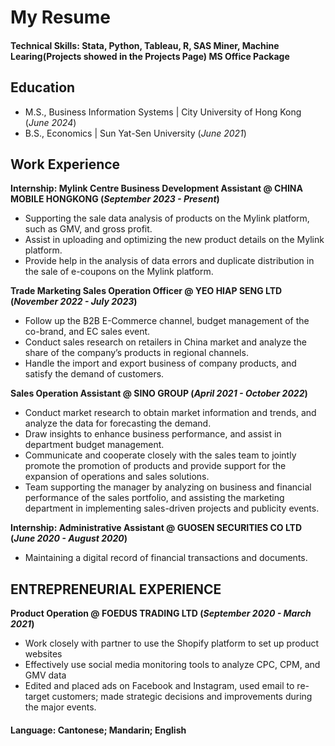 # My Resume

#### Technical Skills: Stata, Python, Tableau, R, SAS Miner, Machine Learing(Projects showed in the Projects Page) MS Office Package

## Education							       		
- M.S., Business Information Systems | City University of Hong Kong (_June 2024_)	 			        		
- B.S., Economics | Sun Yat-Sen University  (_June 2021_)

## Work Experience
**Internship: Mylink Centre Business Development Assistant @ CHINA MOBILE HONGKONG (_September 2023 - Present_)**
- Supporting the sale data analysis of products on the Mylink platform, such as GMV, and gross profit.
- Assist in uploading and optimizing the new product details on the Mylink platform.
- Provide help in the analysis of data errors and duplicate distribution in the sale of e-coupons on the Mylink platform.

**Trade Marketing Sales Operation Officer @ YEO HIAP SENG LTD (_November 2022 - July 2023_)**
- Follow up the B2B E-Commerce channel, budget management of the co-brand, and EC sales event.
- Conduct sales research on retailers in China market and analyze the share of the company’s products in regional channels.
- Handle the import and export business of company products, and satisfy the demand of customers.

**Sales Operation Assistant @ SINO GROUP (_April 2021 - October 2022_)**
- Conduct market research to obtain market information and trends, and analyze the data for forecasting the demand.
- Draw insights to enhance business performance, and assist in department budget management.
- Communicate and cooperate closely with the sales team to jointly promote the promotion of products and provide support for the expansion of operations and sales solutions.
- Team supporting the manager by analyzing on business and financial performance of the sales portfolio, and assisting the marketing department in implementing sales-driven projects and publicity events.

**Internship: Administrative Assistant @ GUOSEN SECURITIES CO LTD (_June 2020 - August 2020_)**
- Maintaining a digital record of financial transactions and documents.

## ENTREPRENEURIAL EXPERIENCE
**Product Operation @ FOEDUS TRADING LTD (_September 2020 - March 2021_)**
- Work closely with partner to use the Shopify platform to set up product websites
- Effectively use social media monitoring tools to analyze CPC, CPM, and GMV data
- Edited and placed ads on Facebook and Instagram, used email to re-target customers; made strategic decisions and improvements during the major events.

#### Language: Cantonese; Mandarin; English



